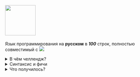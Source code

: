 # <img src="https://img.shields.io/badge/Bebra-Скрипт-%20orange" height="100" />
Язык программирования на **русском** в ***100*** строк, полностью совместимый с <img src="https://img.shields.io/badge/Python-darkgreen" />

<details>
<summary>В чём челлендж?</summary>
Вы когда нибуть задумывались?

```
Почему КуМир такой популярный? что в нём такого, что его форсит сама система образования в россии?
```

Для справки это "Алгоритмический язык" т.е. программы на нём выглядят примерно так:
```kumir
нач
цел f1,f2,b,i,n
ввод n
f1 := 1
f2 := 2
если n >= 2 то вывод f1,» «,f2,» » все
нц для i от 3 до n
вывод f1+f2, » »
b := f1
f1 := f2
f2 := f2+b
кц
кон 10
```
лол, его подсветку синтаксиса даже github не потдерживает(

**В общем код на кумире полнейший нечитаемый pascal-подобный шлак <3.**
## Но это же госпроект, да?
В общем всё и так ясно.

Денежки на разработку выделели, переводчик на устаревший паскаль русских букв написали, и подали как конфетку)
## Я попытался написать что то подобное, но уже основанное на python.
И вот что вышло.

На "разработку" сия чуда у меня ушло от силы пол часа моей жизни

И оно идеально работает 😌
</details>

<details>
<summary>Синтаксис и фичи</summary>

Я не буду ничего объяснять и просто приложу этот кусок кода 😘
```
    "из":"from",
    "подключить":"import",
    "всё":"*",

    "вернуть":"return",
    "фун":"def",
    "класс":"class",
    "конец":"exit()",
    "выход":"exit()",
    "ошибка":"raise ValueError(\"Artificial bebra error\")",

    "пока":"while",
    "для":"for",
    "если":"if",

    "вывод":"print",
    "ввод":"input",

    "ряду":"range",
    "ряд":"range",

    "цел":"int",
    "вещ":"float",
    "лит":"str",
    "лог":"bool",

    "список":"list",
    "спис":"list",

    "больше или равно":">=",
    "меньше или равно":"<=",

    "больше":">",
    "меньше":"<",

    "не равно":"!=",
    "равно":"==",
    "присвоить":"=",

    "делить":"/",
    "умножить":"*",
    "в степень":"**",
    "взять корень":"**0.5",
    "плюс":"+",
    "минус":"-",
    "остаток":"%",

    "в":"in",
    "не":"not",
    "и":"and",
    "или":"or",

    "я":"self"
```
думаю, всё и так понятно. Вот он ваш пресловутый кумир.

Только bebra потдерживает весь инструментарий python, классы и ООП, библиотеки и т.д.

Так же Bebra позволяет использовать русские заглавные буквы в качестве имён переменных!

Добавлен тип данных для точной математики с дробями
```
вывод(вещ(0.1)+вещ(0.2)) #Обычные float
вывод(дрб(0.1)+дрб(0.2)) #bebra дрб
```
```
Out> 0.30000000000000004 #Обычные float
Out> 3/10                #bebra дрб
```

</details>

<details>
<summary>Что получилось?</summary>

итого код выглядит примерно так:
```
для ЦВЫФРА в ряду(0,5):
	если ЦВЫФРА остаток 2 не равно 0: 
		вывод(ЦВЫФРА+1)
вывод("завершение работы")
конец
```
## просто перевод на Python
Переведённый код отправляется в файлик .py рядом с .bebra
```python
bebra_string0 = "завершение работы"

for Cv_FRA in range(0,5):
	if Cv_FRA % 2 != 0: 
		print(Cv_FRA+1)
print(bebra_string0)
exit()
```
Поскольку перевод осуществляет замены, то такой код тоже легален (к слову об интеграции с питоном):
```
вывод("Это один")
print("И тот же код")
```

## Ещё пара примеров кода:
```
из math подключить sqrt как КОРЕНЬ
вывод(КОРЕНЬ(123))
конец
```

```
класс ПЕЧАТАТЕЛЬ:
	фун создать(я,ИМЯ):
		я.ИМЯ=ИМЯ
	фун ПЕЧАТЬ(я):
		вывод(я.ИМЯ," - супер-пупер полезный класс")
Ы=ПЕЧАТАТЕЛЬ("Вася")
Ы.ПЕЧАТЬ()

Out> Вася  - супер-пупер полезный класс
```
Ну и конечно, если не хватает функционала, можно хоть всё писать на чистом Python
```
подключить numpy как np
МАТРИЦА присвоить np.array=([[1,2],[3,4]])
вывод(np.transpose(МАТРИЦА))

Out> [[1 3]
      [2 4]]
```
</details>
